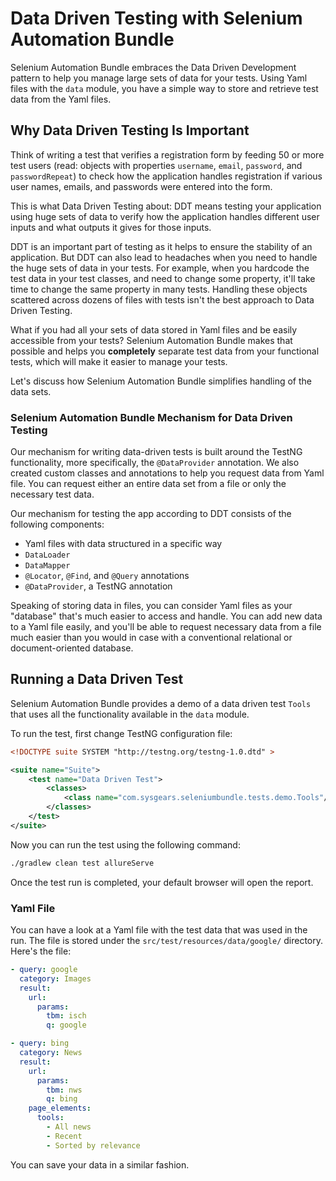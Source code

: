 # Data Driven Testing with Selenium Automation Bundle

Selenium Automation Bundle embraces the Data Driven Development pattern to help you manage large sets of data for your
tests. Using Yaml files with the `data` module, you have a simple way to store and retrieve test data from the Yaml
files.

## Why Data Driven Testing Is Important

Think of writing a test that verifies a registration form by feeding 50 or more test users (read: objects with
properties `username`, `email`, `password`, and `passwordRepeat`) to check how the application handles registration if
various user names, emails, and passwords were entered into the form.

This is what Data Driven Testing about: DDT means testing your application using huge sets of data to verify how the
application handles different user inputs and what outputs it gives for those inputs.

DDT is an important part of testing as it helps to ensure the stability of an application. But DDT can also lead to
headaches when you need to handle the huge sets of data in your tests. For example, when you hardcode the test data in
your test classes, and need to change some property, it'll take time to change the same property in many tests. Handling
these objects scattered across dozens of files with tests isn't the best approach to Data Driven Testing.

What if you had all your sets of data stored in Yaml files and be easily accessible from your tests? Selenium Automation
Bundle makes that possible and helps you **completely** separate test data from your functional tests, which will make
it easier to manage your tests.

Let's discuss how Selenium Automation Bundle simplifies handling of the data sets.

### Selenium Automation Bundle Mechanism for Data Driven Testing

Our mechanism for writing data-driven tests is built around the TestNG functionality, more specifically, the
`@DataProvider` annotation. We also created custom classes and annotations to help you request data from Yaml file.
You can request either an entire data set from a file or only the necessary test data.

Our mechanism for testing the app according to DDT consists of the following components:

* Yaml files with data structured in a specific way
* `DataLoader`
* `DataMapper`
* `@Locator`, `@Find`, and `@Query` annotations
* `@DataProvider`, a TestNG annotation

Speaking of storing data in files, you can consider Yaml files as your "database" that's much easier to access and
handle. You can add new data to a Yaml file easily, and you'll be able to request necessary data from a file much easier
than you would in case with a conventional relational or document-oriented database.

## Running a Data Driven Test

Selenium Automation Bundle provides a demo of a data driven test `Tools` that uses all the functionality available in
the `data` module.

To run the test, first change TestNG configuration file:

```xml
<!DOCTYPE suite SYSTEM "http://testng.org/testng-1.0.dtd" >

<suite name="Suite">
    <test name="Data Driven Test">
        <classes>
            <class name="com.sysgears.seleniumbundle.tests.demo.Tools"/>
        </classes>
    </test>
</suite>
```

Now you can run the test using the following command:

```bash
./gradlew clean test allureServe
```

Once the test run is completed, your default browser will open the report.

### Yaml File

You can have a look at a Yaml file with the test data that was used in the run. The file is stored under the
`src/test/resources/data/google/` directory. Here's the file:

```yml
- query: google
  category: Images
  result:
    url:
      params:
        tbm: isch
        q: google

- query: bing
  category: News
  result:
    url:
      params:
        tbm: nws
        q: bing
    page_elements:
      tools:
        - All news
        - Recent
        - Sorted by relevance
```

You can save your data in a similar fashion.